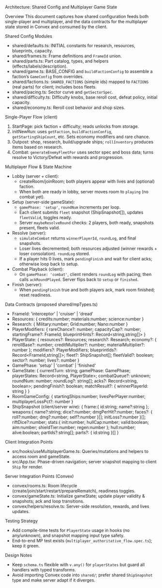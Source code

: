 Architecture: Shared Config and Multiplayer Game State

Overview
This document captures how shared configuration feeds both single-player and multiplayer, and the data contracts for the multiplayer state stored in Convex and consumed by the client.

Shared Config Modules
- shared/defaults.ts: INITIAL constants for research, resources, blueprints, capacity.
- shared/frames.ts: Frame definitions and `FrameId` union.
- shared/parts.ts: Part catalog, types, and helpers (effects/labels/description).
- shared/game.ts: BASE_CONFIG and `buildFactionConfig` to assemble a faction’s `GameConfig` from overrides.
- shared/factions.ts: `SHARED_FACTIONS` (simple ids) mapped to `FACTIONS` (real parts) for client; includes boss fleets.
- shared/pacing.ts: Sector curve and `getSectorSpec`.
- shared/difficulty.ts: Difficulty knobs, base reroll cost, defeat policy, initial capacity.
- shared/economy.ts: Reroll cost behavior and shop sizes.

Single-Player Flow (client)
1) StartPage: pick faction + difficulty; reads unlocks from storage.
2) initNewRun: uses `getFaction`, `buildFactionConfig`, `getStartingShipCount`, etc. Sets economy modifiers and rare chance.
3) Outpost: shop, research, build/upgrade ships; `rollInventory` produces items based on research.
4) Combat: `generateEnemyFleetFor` uses sector spec and boss data; turns resolve to Victory/Defeat with rewards and progression.

Multiplayer Flow & State Machine
- Lobby (server + client):
  - createRoom/joinRoom; both players appear with lives and (optional) faction.
  - When both are ready in lobby, server moves room to `playing` (no combat yet).
- Setup (server-side gameState):
  - `gamePhase: 'setup'`, `roundNum` increments per loop.
  - Each client submits `fleet` snapshot (ShipSnapshot[]), updates `fleetValid`, toggles ready.
  - Server `maybeResolveRound` checks: 2 players, both ready, snapshots present, fleets valid.
- Resolve (server):
  - `simulateCombat` returns `winnerPlayerId`, `roundLog`, and final snapshots.
  - Loser lives decremented; both resources adjusted (winner rewards + loser consolation). `roundLog` stored.
  - If a player hits 0 lives, mark `pendingFinish` and wait for client acks; otherwise loop back to setup.
- Combat Playback (client):
  - On `gamePhase: 'combat'`, client renders `roundLog` with pacing; then calls `ackRoundPlayed`. Server flips back to `setup` or `finished`.
- Finish (server):
  - When `pendingFinish` true and both players ack, mark room finished; reset readiness.

Data Contracts (proposed shared/mpTypes.ts)
- FrameId: 'interceptor' | 'cruiser' | 'dread'
- Resources: { credits:number; materials:number; science:number }
- Research: { Military:number; Grid:number; Nano:number }
- PlayerModifiers: { rareChance?: number; capacityCap?: number; startingFrame?: FrameId; blueprintHints?: Record<string,string[]> }
- PlayerState: { resources?: Resources; research?: Research; economy?: { rerollBase?: number; creditMultiplier?: number; materialMultiplier?: number }; modifiers?: PlayerModifiers; blueprintIds?: Record<FrameId,string[]>; fleet?: ShipSnapshot[]; fleetValid?: boolean; sector?: number; lives?: number }
- GamePhase: 'setup' | 'combat' | 'finished'
- GameState: { currentTurn: string; gamePhase: GamePhase; playerStates: Record<string, PlayerState>; combatQueue?: unknown; roundNum: number; roundLog?: string[]; acks?: Record<string, boolean>; pendingFinish?: boolean; matchResult?: { winnerPlayerId: string } }
- RoomGameConfig: { startingShips:number; livesPerPlayer:number; multiplayerLossPct?: number }
- ShipSnapshot (client/server wire): { frame:{ id:string; name?:string }; weapons:{ name?:string; dice?:number; dmgPerHit?:number; faces?: { roll?:number; dmg?:number; self?:number }[]; initLoss?:number }[]; riftDice?:number; stats:{ init:number; hullCap:number; valid:boolean; aim:number; shieldTier:number; regen:number }; hull:number; alive:boolean; partIds?:string[]; parts?: { id:string }[] }

Client Integration Points
- src/hooks/useMultiplayerGame.ts: Queries/mutations and helpers to access room and gameState.
- src/App.tsx: Phase-driven navigation; server snapshot mapping to client `Ship` for render.

Server Integration Points (Convex)
- convex/rooms.ts: Room lifecycle (create/join/start/restart/prepareRematch), readiness toggles.
- convex/gameState.ts: Initialize gameState; update player validity & snapshots; ack and loop transitions.
- convex/helpers/resolve.ts: Server-side resolution, rewards, and lives updates.

Testing Strategy
- Add compile-time tests for `PlayerState` usage in hooks (no any/unknown), and snapshot mapping input type safety.
- End-to-end MP test exists (`multiplayer_authoritative_flow.spec.ts`); keep it green.

Design Notes
- Keep `schema.ts` flexible with `v.any()` for `playerStates` but guard all handlers with typed transforms.
- Avoid importing Convex code into `shared/`; prefer shared `ShipSnapshot` type and make server adapt if it diverges.

